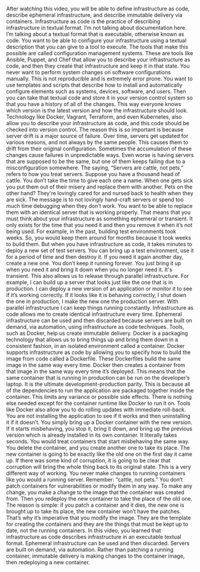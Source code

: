 After watching this video, you will be able to define infrastructure as code,
describe ephemeral infrastructure, and describe immutable delivery via
containers. Infrastructure as code is the practice of describing infrastructure
in textual format. I’m not talking about documentation here. I’m talking about a
textual format that is executable, otherwise known as code. You want to be able
to configure your infrastructure using a textual description that you can give
to a tool to execute. The tools that make this possible are called configuration
management systems. These are tools like Ansible, Puppet, and Chef that allow
you to describe your infrastructure as code, and then they create that
infrastructure and keep it in that state. You never want to perform system
changes on software configurations manually. This is not reproducible and is
extremely error prone. You want to use templates and scripts that describe how
to install and automatically configure elements such as systems, devices,
software, and users. Then you can take that textual code and store it in your
version control system so that you have a history of all of the changes. This
way everyone knows which version is the latest version and how the
infrastructure should look. Technology like Docker, Vagrant, Terraform, and even
Kubernetes, also allow you to describe your infrastructure as code, and this
code should be checked into version control. The reason this is so important is
because server drift is a major source of failure. Over time, servers get
updated for various reasons, and not always by the same people. This causes them
to drift from their original configuration. Sometimes the accumulation of these
changes cause failures in unpredictable ways. Even worse is having servers that
are supposed to be the same, but one of them keeps failing due to a
misconfiguration somewhere. The saying, “Servers are cattle, not pets,” refers
to how you treat servers. Suppose you have a thousand head of cattle. You don’t
take the time to give each one a name. When one gets sick you put them out of
their misery and replace them with another. Pets on the other hand? They're
lovingly cared for and nursed back to health when they are sick. The message is
to not lovingly hand-craft servers or spend too much time debugging when they
don’t work. You want to be able to replace them with an identical server that is
working properly. That means that you must think about your infrastructure as
something ephemeral or transient. It only exists for the time that you need it
and then you remove it when it’s not being used. For example, in the past,
building test environments took weeks. So, you would keep them around for months
because it took weeks to build them. But when you have infrastructure as code,
it takes minutes to deploy a new set of test servers. You can bring up a test
environment, use it for a period of time and then destroy it. If you need it
again another day, create a new one. You don’t keep it running forever. You just
bring it up when you need it and bring it down when you no longer need it. It's
transient. This also allows us to release through parallel infrastructure. For
example, I can build up a server that looks just like the one that is in
production. I can deploy a new version of an application or monitor it to see if
it’s working correctly. If it looks like it is behaving correctly, I shut down
the one in production, I make the new one the production server. With parallel
infrastructure I can keep things running constantly. Infrastructure as code
allows me to create identical infrastructure every time. Ephemeral
infrastructure can be used and then discarded because servers are built on
demand, via automation, using infrastructure as code techniques. Tools, such as
Docker, help us create immutable delivery. Docker is a packaging technology that
allows us to bring things up and bring them down in a consistent fashion, in an
isolated environment called a container. Docker supports infrastructure as code
by allowing you to specify how to build the image from code called a Dockerfile.
These Dockerfiles build the same image in the same way every time. Docker then
creates a container from that image in the same way every time it’s deployed.
This means that the same container that is running in production can be run on
the developer’s laptop. It is the ultimate development-production parity. This
is because all of the dependencies to run the application are packaged together
inside the container. This limits any variance or possible side effects. There
is nothing else needed except for the container runtime like Docker to run it
on. Tools like Docker also allow you to do rolling updates with immediate
roll-back. You are not installing the application to see if it works and then
uninstalling it if it doesn’t. You simply bring up a Docker container with the
new version. If it starts misbehaving, you stop it, bring it down, and bring up
the previous version which is already installed in its own container. It
literally takes seconds. You would treat containers that start misbehaving the
same way. You delete the container, and you create another one to take its
place. The new container is going to be exactly like the old one on the first
day it came up. If there was some kind of corruption, it is going to be clear
that corruption will bring the whole thing back to its original state. This is a
very different way of working. You never make changes to running containers like
you would a running server. Remember: “cattle, not pets.” You don’t patch
containers for vulnerabilities or modify them in any way. To make any change,
you make a change to the image that the container was created from. Then you
redeploy the new container to take the place of the old one. The reason is
simple: if you patch a container and it dies, the new one is brought up to take
its place, the new container won’t have the patches. That’s why it’s imperative
that you modify the image. They are the template for creating the containers and
they are the things that must be kept up to date, not the running containers. In
this video, you learned that infrastructure as code describes infrastructure in
an executable textual format. Ephemeral infrastructure can be used and then
discarded. Servers are built on demand, via automation. Rather than patching a
running container, immutable delivery is making changes to the container image,
then redeploying a new container.